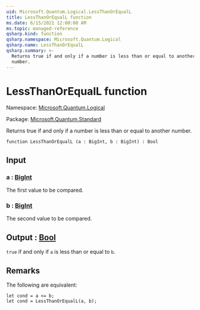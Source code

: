 ```yaml
---
uid: Microsoft.Quantum.Logical.LessThanOrEqualL
title: LessThanOrEqualL function
ms.date: 6/15/2021 12:00:00 AM
ms.topic: managed-reference
qsharp.kind: function
qsharp.namespace: Microsoft.Quantum.Logical
qsharp.name: LessThanOrEqualL
qsharp.summary: >-
  Returns true if and only if a number is less than or equal to another
  number.
---
```


# LessThanOrEqualL function

Namespace: [Microsoft.Quantum.Logical](xref:Microsoft.Quantum.Logical)

Package: [Microsoft.Quantum.Standard](https://nuget.org/packages/Microsoft.Quantum.Standard)


Returns true if and only if a number is less than or equal to anothernumber.

```qsharp
function LessThanOrEqualL (a : BigInt, b : BigInt) : Bool
```


## Input

### a : [BigInt](xref:microsoft.quantum.qsharp.valueliterals#bigint-literals)

The first value to be compared.


### b : [BigInt](xref:microsoft.quantum.qsharp.valueliterals#bigint-literals)

The second value to be compared.



## Output : [Bool](xref:microsoft.quantum.qsharp.valueliterals#bool-literals)

`true` if and only if `a` is less than or equal to `b`.

## Remarks

The following are equivalent:```qsharplet cond = a <= b;let cond = LessThanOrEqualL(a, b);```